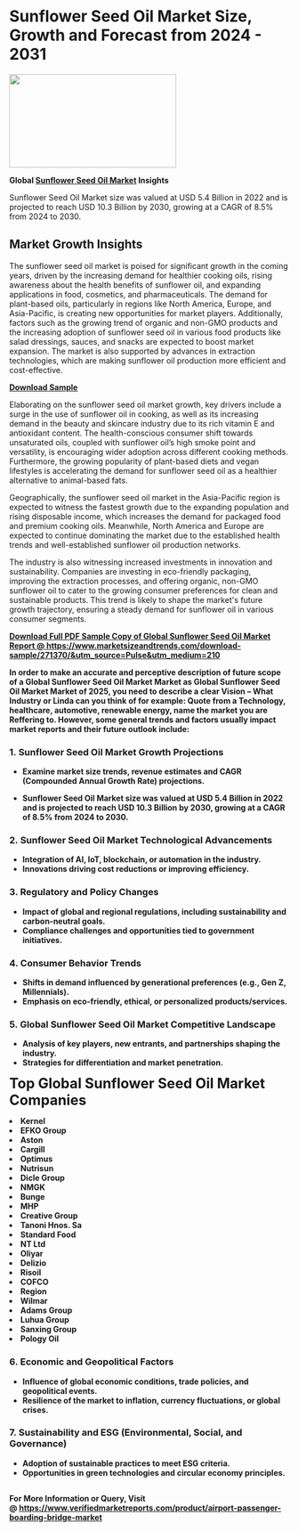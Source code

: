 <H1>Sunflower Seed Oil Market Size, Growth and Forecast from 2024 - 2031</H1><img class="aligncenter size-medium wp-image-584254" src="https://thirdeyenews.in/wp-content/uploads/2024/09/Global-Market-Research-300x168.jpeg" alt="" width="300" height="168" /><p><strong>Global&nbsp;<a href="https://www.marketsizeandtrends.com/download-sample/271370/&amp;utm_source=Pulse&amp;utm_medium=210">Sunflower Seed Oil Market</a> Insights</strong></p><p>Sunflower Seed Oil Market size was valued at USD 5.4 Billion in 2022 and is projected to reach USD 10.3 Billion by 2030, growing at a CAGR of 8.5% from 2024 to 2030.</p><p><h2>Market Growth Insights</h2> <p>The sunflower seed oil market is poised for significant growth in the coming years, driven by the increasing demand for healthier cooking oils, rising awareness about the health benefits of sunflower oil, and expanding applications in food, cosmetics, and pharmaceuticals. The demand for plant-based oils, particularly in regions like North America, Europe, and Asia-Pacific, is creating new opportunities for market players. Additionally, factors such as the growing trend of organic and non-GMO products and the increasing adoption of sunflower seed oil in various food products like salad dressings, sauces, and snacks are expected to boost market expansion. The market is also supported by advances in extraction technologies, which are making sunflower oil production more efficient and cost-effective.</p> <p><strong><a href="#">Download Sample</a></strong></p> <p>Elaborating on the sunflower seed oil market growth, key drivers include a surge in the use of sunflower oil in cooking, as well as its increasing demand in the beauty and skincare industry due to its rich vitamin E and antioxidant content. The health-conscious consumer shift towards unsaturated oils, coupled with sunflower oil’s high smoke point and versatility, is encouraging wider adoption across different cooking methods. Furthermore, the growing popularity of plant-based diets and vegan lifestyles is accelerating the demand for sunflower seed oil as a healthier alternative to animal-based fats.</p> <p>Geographically, the sunflower seed oil market in the Asia-Pacific region is expected to witness the fastest growth due to the expanding population and rising disposable income, which increases the demand for packaged food and premium cooking oils. Meanwhile, North America and Europe are expected to continue dominating the market due to the established health trends and well-established sunflower oil production networks.</p> <p>The industry is also witnessing increased investments in innovation and sustainability. Companies are investing in eco-friendly packaging, improving the extraction processes, and offering organic, non-GMO sunflower oil to cater to the growing consumer preferences for clean and sustainable products. This trend is likely to shape the market's future growth trajectory, ensuring a steady demand for sunflower oil in various consumer segments.</p> <p><strong><a href="#"></p><p><span class=""><strong>Download Full PDF Sample Copy of Global Sunflower Seed Oil Market Report</strong> @ <a href="https://www.marketsizeandtrends.com/download-sample/271370/&amp;utm_source=Pulse&amp;utm_medium=210" target="_blank">https://www.marketsizeandtrends.com/download-sample/271370/&amp;utm_source=Pulse&amp;utm_medium=210</a></span></p><p>In order to make an accurate and perceptive description of future scope of a Global&nbsp;Sunflower Seed Oil Market Market as Global&nbsp;Sunflower Seed Oil Market Market of 2025, you need to describe a clear Vision &ndash; What Industry or Linda can you think of for example: Quote from a Technology, healthcare, automotive, renewable energy, name the market you are Reffering to. However, some general trends and factors usually impact market reports and their future outlook include:</p><h3>1.&nbsp;<strong>Sunflower Seed Oil Market Growth Projections</strong></h3><ul><li>Examine market size trends, revenue estimates and CAGR (Compounded Annual Growth Rate) projections.</li><li><p>Sunflower Seed Oil Market size was valued at USD 5.4 Billion in 2022 and is projected to reach USD 10.3 Billion by 2030, growing at a CAGR of 8.5% from 2024 to 2030.</p></li></ul><h3>2.&nbsp;<strong>Sunflower Seed Oil Market Technological Advancements</strong></h3><ul><li>Integration of AI, IoT, blockchain, or automation in the industry.</li><li>Innovations driving cost reductions or improving efficiency.</li></ul><h3>3.&nbsp;<strong>Regulatory and Policy Changes</strong></h3><ul><li>Impact of global and regional regulations, including sustainability and carbon-neutral goals.</li><li>Compliance challenges and opportunities tied to government initiatives.</li></ul><h3>4.&nbsp;<strong>Consumer Behavior Trends</strong></h3><ul><li>Shifts in demand influenced by generational preferences (e.g., Gen Z, Millennials).</li><li>Emphasis on eco-friendly, ethical, or personalized products/services.</li></ul><h3>5.&nbsp;<strong>Global Sunflower Seed Oil Market Competitive Landscape</strong></h3><ul><li>Analysis of key players, new entrants, and partnerships shaping the industry.</li><li>Strategies for differentiation and market penetration.</li></ul><p data-pm-slice="1 1 []"><span style="color: inherit; font-family: inherit; font-size: 25px;">Top Global Sunflower Seed Oil Market Companies</span></p><div class="" data-test-id=""><p><li>Kernel</li><li> EFKO Group</li><li> Aston</li><li> Cargill</li><li> Optimus</li><li> Nutrisun</li><li> Dicle Group</li><li> NMGK</li><li> Bunge</li><li> MHP</li><li> Creative Group</li><li> Tanoni Hnos. Sa</li><li> Standard Food</li><li> NT Ltd</li><li> Oliyar</li><li> Delizio</li><li> Risoil</li><li> COFCO</li><li> Region</li><li> Wilmar</li><li> Adams Group</li><li> Luhua Group</li><li> Sanxing Group</li><li> Pology Oil</li></p></div><h3>6.&nbsp;<strong>Economic and Geopolitical Factors</strong></h3><ul><li>Influence of global economic conditions, trade policies, and geopolitical events.</li><li>Resilience of the market to inflation, currency fluctuations, or global crises.</li></ul><h3>7.&nbsp;<strong>Sustainability and ESG (Environmental, Social, and Governance)</strong></h3><ul><li>Adoption of sustainable practices to meet ESG criteria.</li><li>Opportunities in green technologies and circular economy principles.</li></ul><h2><strong style="font-size: 14px;">For More Information or Query, Visit @&nbsp;</strong><a style="background-color: #ffffff; font-size: 14px;" href="https://www.marketsizeandtrends.com/report/sunflower-seed-oil-market/" target="_blank">https://www.verifiedmarketreports.com/product/airport-passenger-boarding-bridge-market</a></h2>
